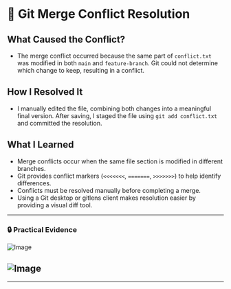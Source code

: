 # 📌 Git Merge Conflict Resolution

## What Caused the Conflict?

- The merge conflict occurred because the same part of `conflict.txt` was modified in both `main` and `feature-branch`. Git could not determine which change to keep, resulting in a conflict.

## How I Resolved It

- I manually edited the file, combining both changes into a meaningful final version. After saving, I staged the file using `git add conflict.txt` and committed the resolution.

## What I Learned

- Merge conflicts occur when the same file section is modified in different branches.
- Git provides conflict markers (`<<<<<<<`, `=======`, `>>>>>>>`) to help identify differences.
- Conflicts must be resolved manually before completing a merge.
- Using a Git desktop or gitlens client makes resolution easier by providing a visual diff tool.

---

### 🔒 Practical Evidence

![Image](https://github.com/user-attachments/assets/a4dcb9eb-5fe9-4897-b43b-38b389ea6c44)

## ![Image](https://github.com/user-attachments/assets/c3352d26-52a8-4ab1-9926-f0352a8d9e92)

---
